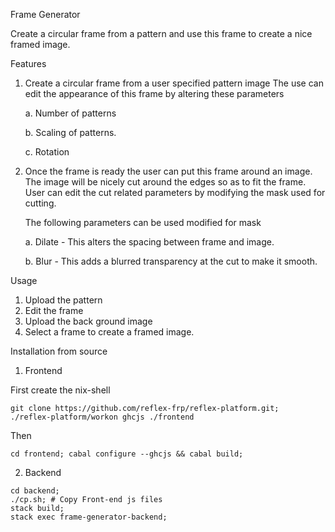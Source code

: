 Frame Generator

Create a circular frame from a pattern and use this frame to create a nice
framed image.

Features
1. Create a circular frame from a user specified pattern image
  The use can edit the appearance of this frame by altering these parameters

    a. Number of patterns

    b. Scaling of patterns.

    c. Rotation

2. Once the frame is ready the user can put this frame around an image.
  The image will be nicely cut around the edges so as to fit the frame.
  User can edit the cut related parameters by modifying the mask used for
  cutting.

    The following parameters can be used modified for mask

    a. Dilate - This alters the spacing between frame and image.

    b. Blur - This adds a blurred transparency at the cut to make it smooth.

Usage
1. Upload the pattern
2. Edit the frame
3. Upload the back ground image
4. Select a frame to create a framed image.

Installation from source

1. Frontend

First create the nix-shell

```
git clone https://github.com/reflex-frp/reflex-platform.git;
./reflex-platform/workon ghcjs ./frontend
```

Then

```
cd frontend; cabal configure --ghcjs && cabal build;
```

2. Backend

```
cd backend;
./cp.sh; # Copy Front-end js files
stack build;
stack exec frame-generator-backend;
```
